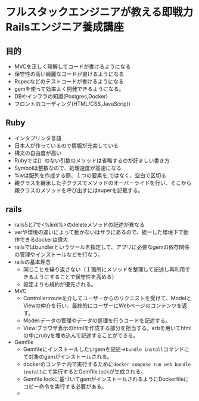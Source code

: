 # フルスタックエンジニアが教える即戦力Railsエンジニア養成講座

## 目的
* MVCを正しく理解してコードが書けるようになる
* 保守性の高い綺麗なコードが書けるようになる
* Rspecなどのテストコードが書けるようになる
* gemを使って効率よく開発できるようになる。
* DBやインフラの知識(Postgres,Docker)
* フロントのコーディング(HTML/CSS,JavaScript)

## Ruby
* インタプリンタ言語
* 日本人が作っているので情報が充実している
* 構文の自由度が高い
* Rubyでは(）のない引数のメソッドは省略するのが好ましい書き方
* Symbolは整数なので、処理速度が高速になる
* %wは配列を作成する際、１つの要素を,ではなく、空白で区切る
* 親クラスを継承した子クラスでメソッドのオーバーライドを行い、そこから親クラスのメソッドを呼び出すにはsuperを記載する。

## rails
* rails5と7で<%link%>のdeleteメソッドの記述が異なる
* verや環境の違いによって動かないはザラにあるので、統一した環境下で動作できるdockerは偉大
* railsではbundlerというツールを指定して、アプリに必要なgemの依存関係の管理やインストールなどを行なう。
* railsの基本理念
  * 同じことを繰り返さない（１箇所にメソッドを整理して記述し再利用できるようにすることで保守性を高める）
  * 設定よりも規約が優先される。
* MVC
  * Controller:routeを介してユーザーからのリクエストを受けて、ModelとViewの仲介を行い、最終的にユーザーにWebページのコンテンツを返す。
  * Model:データの管理やデータの処理を行うコードを記述する。
  * View:ブラウザ表示のhtmlを作成する部分を担当する。erbを用いてhtmlの中にrubyを埋め込んで記述することができる。
* Gemfile
  * Gemfileにインストールしたいgemを記述→``bundle install``コマンドにて対象のgemがインストールされる。
  * dockerのコンテナ内で実行するために``docker compose run web bundle install``にて実行するとGemfile.lockが生成される。
  * Gemfile.lockに基づいてgemがインストールされるようにDockerfileにコピー命令を実行する必要がある。
  * 
